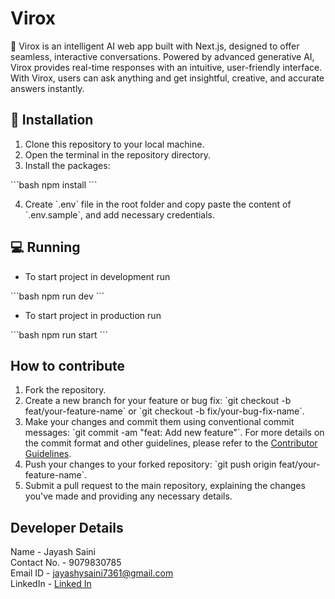 # Virox

🚀 Virox is an intelligent AI web app built with Next.js, designed to offer seamless, interactive conversations. Powered by advanced generative AI, Virox provides real-time responses with an intuitive, user-friendly interface. With Virox, users can ask anything and get insightful, creative, and accurate answers instantly.

## 🏁 Installation

1. Clone this repository to your local machine.
2. Open the terminal in the repository directory.
3. Install the packages:

\`\`\`bash
npm install
\`\`\`

4. Create \`.env\` file in the root folder and copy paste the content of \`.env.sample\`, and add necessary credentials.

## 💻 Running

- To start project in development run

\`\`\`bash
npm run dev
\`\`\`

- To start project in production run

\`\`\`bash
npm run start
\`\`\`

## How to contribute

1. Fork the repository.
2. Create a new branch for your feature or bug fix: \`git checkout -b feat/your-feature-name\` or \`git checkout -b fix/your-bug-fix-name\`.
3. Make your changes and commit them using conventional commit messages: \`git commit -am "feat: Add new feature"\`. For more details on the commit format and other guidelines, please refer to the [Contributor Guidelines](./CONTRIBUTING.md).
4. Push your changes to your forked repository: \`git push origin feat/your-feature-name\`.
5. Submit a pull request to the main repository, explaining the changes you've made and providing any necessary details.

## Developer Details

Name - Jayash Saini <br>
Contact No. - 9079830785 <br>
Email ID - jayashysaini7361@gmail.com <br>
LinkedIn - [Linked In](https://www.linkedin.com/in/jayash-saini-371bb0267/)
